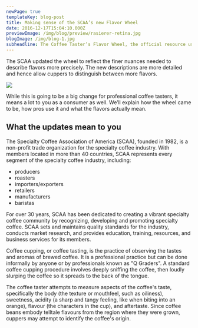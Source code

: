 ```yaml
---
newPage: true
templateKey: blog-post
title: Making sense of the SCAA’s new Flavor Wheel
date: 2016-12-17T15:04:10.000Z
previewImage: /img/blog/preview/rasierer-retina.jpg
blogImage: /img/blog-1.jpg
subheadline: The Coffee Taster’s Flavor Wheel, the official resource used by coffee tasters, has been revised for the first time this year.
---
```

The SCAA updated the wheel to reflect the finer nuances needed to describe flavors more precisely. The new descriptions are more detailed and hence allow cuppers to distinguish between more flavors.

![](/img/jax-leckerli.jpg)

While this is going to be a big change for professional coffee tasters, it means a lot to you as a consumer as well. We’ll explain how the wheel came to be, how pros use it and what the flavors actually mean.

## What the updates mean to you

The Specialty Coffee Association of America (SCAA), founded in 1982, is a non-profit trade organization for the specialty coffee industry. With members located in more than 40 countries, SCAA represents every segment of the specialty coffee industry, including:

* producers
* roasters
* importers/exporters
* retailers
* manufacturers
* baristas

For over 30 years, SCAA has been dedicated to creating a vibrant specialty coffee community by recognizing, developing and promoting specialty coffee. SCAA sets and maintains quality standards for the industry, conducts market research, and provides education, training, resources, and business services for its members.

Coffee cupping, or coffee tasting, is the practice of observing the tastes and aromas of brewed coffee. It is a professional practice but can be done informally by anyone or by professionals known as "Q Graders". A standard coffee cupping procedure involves deeply sniffing the coffee, then loudly slurping the coffee so it spreads to the back of the tongue.

The coffee taster attempts to measure aspects of the coffee's taste, specifically the body (the texture or mouthfeel, such as oiliness), sweetness, acidity (a sharp and tangy feeling, like when biting into an orange), flavour (the characters in the cup), and aftertaste. Since coffee beans embody telltale flavours from the region where they were grown, cuppers may attempt to identify the coffee's origin.
